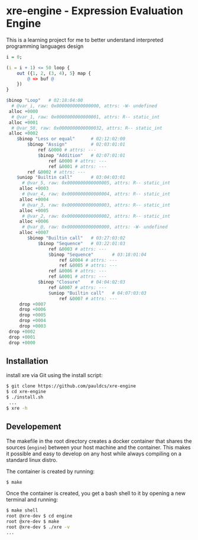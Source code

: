# xre-engine - Expression Evaluation Engine

This is a learning project for me to better understand interpreted programming
languages design

```r
i = 0;

(i = i + 1) <= 50 loop {
    out ({1, 2, (3, 4), 5} map {
		@ => buf @
	})
}
```

```r
$binop "Loop"   # 02:18:04:00
  # @var_i, raw: 0x0000000000000000, attrs: -W- undefined
 alloc +0000
  # @var_1, raw: 0x0000000000000001, attrs: R-- static_int
 alloc +0001
  # @var_50, raw: 0x0000000000000032, attrs: R-- static_int
 alloc +0002
    $binop "Less or equal"      # 02:12:02:00
        $binop "Assign"         # 02:03:01:01
            ref &0000 # attrs: ---
            $binop "Addition"   # 02:07:01:01
                ref &0000 # attrs: ---
                ref &0001 # attrs: ---
        ref &0002 # attrs: ---
    $uniop "Builtin call"       # 03:04:03:01
      # @var_5, raw: 0x0000000000000005, attrs: R-- static_int
     alloc +0003
      # @var_4, raw: 0x0000000000000004, attrs: R-- static_int
     alloc +0004
      # @var_3, raw: 0x0000000000000003, attrs: R-- static_int
     alloc +0005
      # @var_2, raw: 0x0000000000000002, attrs: R-- static_int
     alloc +0006
      # @var_@, raw: 0x0000000000000000, attrs: -W- undefined
     alloc +0007
        $binop "Builtin call"   # 03:27:03:02
            $binop "Sequence"   # 03:22:01:03
                ref &0003 # attrs: ---
                $binop "Sequence"       # 03:18:01:04
                    ref &0004 # attrs: ---
                    ref &0005 # attrs: ---
                ref &0006 # attrs: ---
                ref &0001 # attrs: ---
            $binop "Closure"    # 04:04:02:03
                ref &0007 # attrs: ---
                $uniop "Builtin call"   # 04:07:03:03
                    ref &0007 # attrs: ---
     drop +0007
     drop +0006
     drop +0005
     drop +0004
     drop +0003
 drop +0002
 drop +0001
 drop +0000

```

## Installation

install xre via Git using the install script:

```bash
$ git clone https://github.com/pauldcs/xre-engine
$ cd xre-engine
$ ./install.sh
 ...
$ xre -h
```

## Developement

The makefile in the root directory creates a docker
container that shares the sources (`engine`) between
your host machine and the container.
This makes it possible and easy to develop on any host while
always compiling on a standard linux distro.

The container is created by running:

```bash
$ make
```

Once the container is created, you get a bash shell to it by
opening a new terminal and running:

```bash
$ make shell
root @xre-dev $ cd engine
root @xre-dev $ make
root @xre-dev $ ./xre -v
...
```
